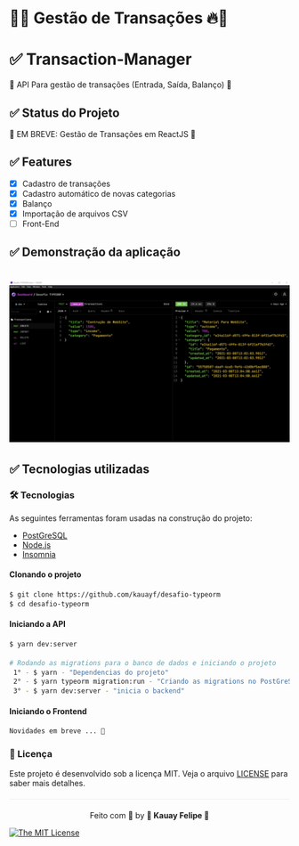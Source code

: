 
# 🚀🔥 Gestão de Transações 🔥🚀


 # ✅ Transaction-Manager
   🚀 API Para gestão de transações (Entrada, Saída, Balanço) 🚀
      

## ✅ Status do Projeto

🚦 EM BREVE: Gestão de Transações em ReactJS 🚦

##  ✅ Features

- [x] Cadastro de transações
- [x] Cadastro automático de novas categorias
- [x] Balanço
- [x] Importação de arquivos CSV  
- [ ] Front-End 

## ✅ Demonstração da aplicação

<h1 align="center">
  <img src=src/assets/typeorm.gif />
</h1>


## ✅ Tecnologias utilizadas

### 🛠 Tecnologias

As seguintes ferramentas foram usadas na construção do projeto:

- [PostGreSQL](https://www.sqlite.org/index.html)
- [Node.js](https://nodejs.org/en/)
- [Insomnia](https://insomnia.rest/products/insomnia)


<Div style{alingnItems: 'center'}> 

</Div>


#### Clonando o projeto
```sh
$ git clone https://github.com/kauayf/desafio-typeorm
$ cd desafio-typeorm
```
#### Iniciando a API
```sh
$ yarn dev:server

# Rodando as migrations para o banco de dados e iniciando o projeto
 1° - $ yarn - "Dependencias do projeto"
 2° - $ yarn typeorm migration:run - "Criando as migrations no PostGreSQL"
 3° - $ yarn dev:server - "inicia o backend" 
```

#### Iniciando o Frontend
```sh
Novidades em breve ... 🚀
```


### :memo: Licença

Este projeto é desenvolvido sob a licença MIT. Veja o arquivo [LICENSE](LICENSE.md) para saber mais detalhes.

<p align="center" style="margin-top: 20px; border-top: 1px solid #eee; padding-top: 20px;">Feito com 💙 by <strong>  🌠 Kauay Felipe 🌠 </strong> </p>

 
[![The MIT License](https://img.shields.io/badge/license-MIT-green.svg?style=flat-square)](http://github.com/jvictorfarias/gobarber/LICENSE.md)
